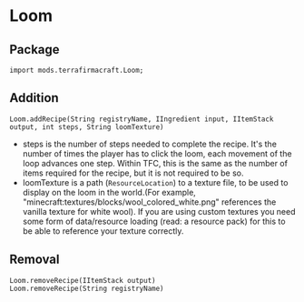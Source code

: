 # Loom

## Package
```zenscript
import mods.terrafirmacraft.Loom;
```

## Addition

```zenscript
Loom.addRecipe(String registryName, IIngredient input, IItemStack output, int steps, String loomTexture)
```
- steps is the number of steps needed to complete the recipe. It's the number of times the player has to click the loom, each movement of the loop advances one step. Within TFC, this is the same as the number of items required for the recipe, but it is not required to be so.
- loomTexture is a path (`ResourceLocation`) to a texture file, to be used to display on the loom in the world.(For example, "minecraft:textures/blocks/wool_colored_white.png" references the vanilla texture for white wool). If you are using custom textures you need some form of data/resource loading (read: a resource pack) for this to be able to reference your texture correctly.

## Removal

```zenscript
Loom.removeRecipe(IItemStack output)
Loom.removeRecipe(String registryName)
```